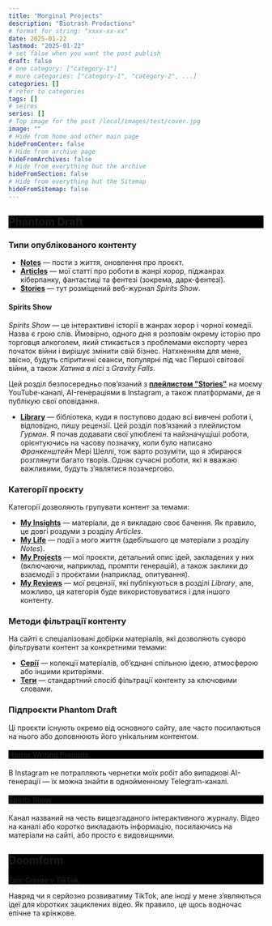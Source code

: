 ```yaml
---
title: "Morginal Projects"
description: "Biotrash Prodactions"
# format for string: "xxxx-xx-xx"
date: 2025-01-22
lastmod: "2025-01-22"
# set false when you want the post publish
draft: false
# one category: ["category-1"]
# more categories: ["category-1", "category-2", ...]
categories: []
# refer to categories
tags: []
# seires
series: []
# Top image for the post /local/images/test/cover.jpg
image: ""
# Hide from home and other main page
hideFromCenter: false
# Hide from archive page
hideFromArchives: false
# Hide from everything but the archive
hideFromSection: false
# Hide from everything but the Sitemap
hideFromSitemap: false
---
```

<div class="castration cover p_relative atcCentral" style="background-image: linear-gradient(black, black), url(/img/cover/default.jpg); background-blend-mode: saturation; background-position-y: 30% !important;">
	<div class="t_center castration base_width p_relative">
		<h2>Phantom Draft</h2>
		<p>
			<a rel="nofollow" href="https://www.facebook.com/phantomdrafts/" target="_blank"><i class="fa fa-facebook-official" aria-hidden="true"></i></a>
		</p>
	</div>
</div>

### Типи опублікованого контенту

- <a href="/uk/posts/" target="_blank"><strong>Notes</strong></a> — пости з життя, оновлення про проєкт.
- <a href="/uk/articles/" target="_blank"><strong>Articles</strong></a> — мої статті про роботи в жанрі хорор, піджанрах кіберпанку, фантастиці та фентезі (зокрема, дарк-фентезі).
- <a href="/uk/stories/" target="_blank"><strong>Stories</strong></a> — тут розміщений веб-журнал *Spirits Show*.

#### Spirits Show

*Spirits Show* — це інтерактивні історії в жанрах хорор і чорної комедії. Назва є грою слів. Ймовірно, одного дня я розповім окрему історію про торговця алкоголем, який стикається з проблемами експорту через початок війни і вирішує змінити свій бізнес. Натхненням для мене, звісно, будуть спіритичні сеанси, популярні під час Першої світової війни, а також *Хатина в лісі* з *Gravity Falls*.

Цей розділ безпосередньо пов’язаний з <a href="https://youtube.com/playlist?list=PLRSQ_MvJCAAgpwDfSlsxjm9BasAn61rB0&si=XXDnGKBleC7qy4WO" target="_blank"><strong>плейлистом "Stories"</strong></a> на моєму YouTube-каналі, AI-генераціями в Instagram, а також платформами, де я публікую свої оповідання.

- <a href="/uk/library/" target="_blank"><strong>Library</strong></a> — бібліотека, куди я поступово додаю всі вивчені роботи і, відповідно, пишу рецензії. Цей розділ пов’язаний з плейлистом *Гурман*. Я почав додавати свої улюблені та найзначущіші роботи, орієнтуючись на часову позначку, коли було написано *Франкенштейн* Мері Шеллі, тож варто розуміти, що я збираюся розглянути багато творів. Однак сучасні роботи, які я вважаю важливими, будуть з’являтися позачергово.

### Категорії проєкту

Категорії дозволяють групувати контент за темами:

- <a href="/uk/categories/my-insights/" target="_blank"><strong>My Insights</strong></a> — матеріали, де я викладаю своє бачення. Як правило, це довгі роздуми з розділу *Articles*.
- <a href="/uk/categories/my-life/" target="_blank"><strong>My Life</strong></a> — події з мого життя (здебільшого це матеріали з розділу *Notes*).
- <a href="/uk/categories/my-projects/" target="_blank"><strong>My Projects</strong></a> — мої проєкти, детальний опис ідей, закладених у них (включаючи, наприклад, промпти генерацій), а також заклики до взаємодії з проєктами (наприклад, опитування).
- <a href="/uk/categories/my-reviews/" target="_blank"><strong>My Reviews</strong></a> — мої рецензії, які публікуються в розділі *Library*, але, можливо, ця категорія буде використовуватися і для іншого контенту.

### Методи фільтрації контенту

На сайті є спеціалізовані добірки матеріалів, які дозволяють суворо фільтрувати контент за конкретними темами:

- <a href="/uk/series/" target="_blank"><strong>Серії</strong></a> — колекції матеріалів, об’єднані спільною ідеєю, атмосферою або іншими критеріями.
- <a href="/uk/tags/" target="_blank"><strong>Теги</strong></a> — стандартний спосіб фільтрації контенту за ключовими словами.

### Підпроєкти Phantom Draft

Ці проєкти існують окремо від основного сайту, але часто посилаються на нього або доповнюють його унікальним контентом.

<div class="castration cover p_relative atcCentral" style="background-image: linear-gradient(black, black), url(/uk/images/about/horrorprom.webp); background-blend-mode: saturation; background-position-y: 30% !important;">
	<div class="t_center castration base_width p_relative">
		<h4>Horror Writing Prompts</h4>
		<p>
			<a rel="nofollow" href="https://www.instagram.com/horrorprom" target="_blank"><i class="fa fa-instagram" aria-hidden="true"></i></a>
			<a rel="nofollow" href="https://t.me/horrorprom" target="_blank"><i class="fa fa-telegram" aria-hidden="true"></i></a>
		</p>
	</div>
</div>

В Instagram не потрапляють чернетки моїх робіт або випадкові AI-генерації — їх можна знайти в однойменному Telegram-каналі.

<div class="castration cover p_relative atcCentral" style="background-image: linear-gradient(black, black), url(/uk/images/about/horrorprom.webp); background-blend-mode: saturation; background-position-y: 30% !important;">
	<div class="t_center castration base_width p_relative">
		<h4>Spirits Show</h4>
		<p>
			<a rel="nofollow" href="https://www.youtube.com/@spirits-show" target="_blank"><i class="fa fa-youtube-play" aria-hidden="true"></i></a>
		</p>
	</div>
</div>

Канал названий на честь вищезгаданого інтерактивного журналу. Відео на каналі або коротко викладають інформацію, посилаючись на матеріали на сайті, або просто є видовищними.

<div class="castration cover p_relative atcCentral" style="background-image: linear-gradient(black, black), url(/uk/images/about/doomform.webp); background-blend-mode: saturation; background-position-y: 30% !important;">
	<div class="t_center castration base_width p_relative">
		<h2>Doomform</h2>
		<p><a href="" target="_blank"><strong>Epic Cringe у TikTok</strong></a></p>
	</div>
</div>

Навряд чи я серйозно розвиватиму TikTok, але іноді у мене з’являються ідеї для коротких зациклених відео. Як правило, це щось водночас епічне та крінжове.
<!--more-->